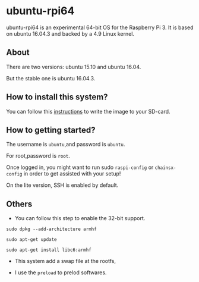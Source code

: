 # ubuntu-rpi64

ubuntu-rpi64 is an experimental 64-bit OS for the Raspberry Pi 3. It is based on ubuntu 16.04.3 and backed by a 4.9 Linux kernel.

## About

There are two versions: ubuntu 15.10 and ubuntu 16.04.

But the stable one is ubuntu 16.04.3.

## How to install this system?

You can follow this [instructions](https://www.raspberrypi.org/documentation/installation/installing-images/README.md) to write the image to your SD-card.

## How to getting started?

The username is `ubuntu`,and password is `ubuntu`.

For root,password is `root`.

Once logged in, you might want to run sudo `raspi-config` or `chainsx-config` in order to get assisted with your setup!

On the lite version, SSH is enabled by default.

## Others

* You can follow this step to enable the 32-bit support.

`sudo dpkg --add-architecture armhf`

`sudo apt-get update`

`sudo apt-get install libc6:armhf`

* This system add a swap file at the rootfs,

* I use the `preload` to prelod softwares.
